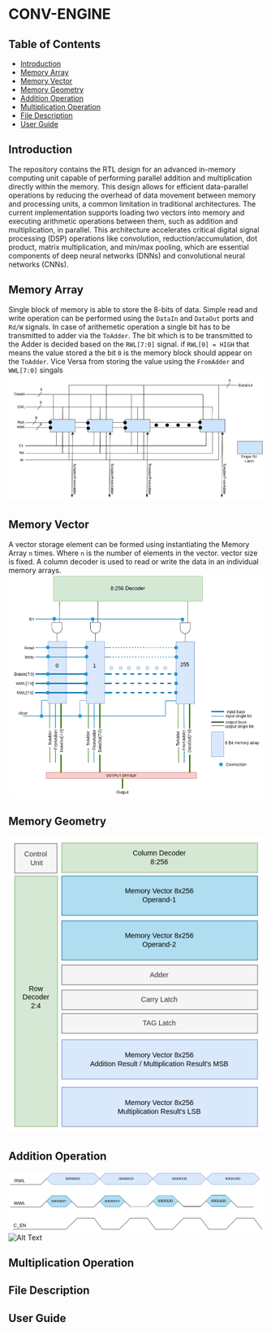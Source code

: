 # CONV-ENGINE

## Table of Contents
- [Introduction](#introduction)
- [Memory Array](#memory-array)
- [Memory Vector](#memory-vector)
- [Memory Geometry](#memory-geometry)
- [Addition Operation](#addition-operation)
- [Multiplication Operation](#multiplication-operation)
- [File Description](#file-description)
- [User Guide](#user-guide)

## Introduction
The repository contains the RTL design for an advanced in-memory computing unit capable of performing parallel addition and multiplication directly within the memory. This design allows for efficient data-parallel operations by reducing the overhead of data movement between memory and processing units, a common limitation in traditional architectures. The current implementation supports loading two vectors into memory and executing arithmetic operations between them, such as addition and multiplication, in parallel. This architecture accelerates critical digital signal processing (DSP) operations like convolution, reduction/accumulation, dot product, matrix multiplication, and min/max pooling, which are essential components of deep neural networks (DNNs) and convolutional neural networks (CNNs).
## Memory Array
Single block of memory is able to store the 8-bits of data. Simple read and write operation can be performed using the `DataIn` and `DataOut` ports and `Rd/W` signals. In case of arithemetic operation a single bit has to be transmitted to adder via the `ToAdder`. The bit which is to be transmitted to the Adder is decided based on the `RWL[7:0]` signal. if `RWL[0] = HIGH` that means the value stored a the bit `0` is the memory block should appear on the `ToAdder`. Vice Versa from storing the value using the `FromAdder` and `WWL[7:0]` singals
![Alt Text](./Schemetics/Memory_Array.png)
## Memory Vector
A vector storage element can be formed using instantiating the Memory Array `n` times. Where `n` is the number of elements in the vector. vector size is fixed. A column decoder is used to read or write the data in an individual memory arrays.
![Alt Text](./Schemetics/Memory_Vector.png)
## Memory Geometry
![Alt Text](./Schemetics/ISA_T.png)

## Addition Operation
![Alt Text](./Schemetics/Wave_ADD.png)
![Alt Text](./Schemetics/vec_add.png)
## Multiplication Operation

## File Description

## User Guide


